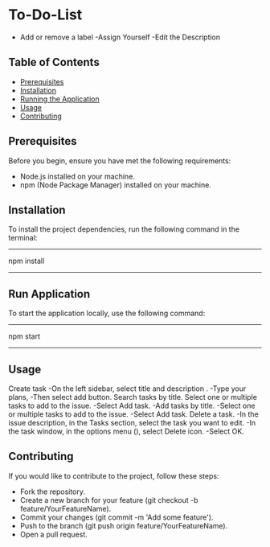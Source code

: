 # To-Do-List
- Add or remove a label
-Assign Yourself
-Edit the Description

## Table of Contents
- [Prerequisites](#prerequisites)
- [Installation](#installation)
- [Running the Application](#running-the-application)
- [Usage](#usage)
- [Contributing](#contributing)
  
## Prerequisites
Before you begin, ensure you have met the following requirements:
- Node.js installed on your machine.
- npm (Node Package Manager) installed on your machine.

## Installation
To install the project dependencies, run the following command in the terminal:
*******
npm install
*******
## Run Application
To start the application locally, use the following command:
*******
npm start
*******
## Usage
Create task
    -On the left sidebar, select title and description .
    -Type your plans, 
    -Then select add button.
    Search tasks by title.
Select one or multiple tasks to add to the issue.
   -Select Add task. 
   -Add tasks by title.
   -Select one or multiple tasks to add to the issue.
   -Select Add task. 
Delete a task.
  -In the issue description, in the Tasks section, select the task you want to edit.
  -In the task window, in the options menu (), select Delete icon.
  -Select OK. 
## Contributing
If you would like to contribute to the project, follow these steps:

- Fork the repository.
- Create a new branch for your feature (git checkout -b feature/YourFeatureName).
- Commit your changes (git commit -m 'Add some feature').
- Push to the branch (git push origin feature/YourFeatureName).
- Open a pull request.
